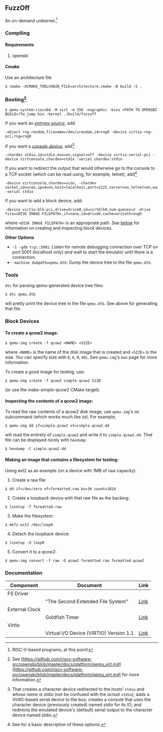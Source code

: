 ## FuzzOff

An on-demand unikernel.[^riscv]

[^riscv]: RISC-V-based programs, at this point!

### Compiling

#### Requirements

1. opensbi

#### Cmake

Use an architecture file

```console
$ cmake -DCMAKE_TOOLCHAIN_FILE=architecture.cmake -B build -S .
```

### Booting[^boot]

```console
$ qemu-system-riscv64 -M virt -m 256 -nographic -bios <PATH TO OPENSBI BUILD>/fw_jump.bin -kernel ./build/fuzzoff
```

If you want an [_entropy source_](), add 

```console
-object rng-random,filename=/dev/urandom,id=rng0 -device virtio-rng-pci,rng=rng0
```

If you want a [_console device_](), add[^1]

```console
-chardev stdio,id=stdio,mux=on,signal=off -device virtio-serial-pci -device virtconsole,chardev=stdio -serial chardev:stdio
```

[^1]: That creates a character device redirected to the hosts' `stdio` and _whose name is stdio_ (not be confused with the _actual_ `stdio`); adds a VirtIO-based serial device to the bus; creates a console that uses the character device (previously created) named stdio for its IO; and redirects the emulated device's (default) serial output to the character device named stdio. 

If you want to redirect the output that would otherwise go to the console to a TCP socket (which can be read using, for example, telnet), add[^2]

```console
-device virtconsole,chardev=vcon, -chardev socket,id=vcon,ipv4=on,host=localhost,port=2222,server=on,telnet=on,wait=on -serial stdio
```

If you want to add a block device, add:

```console
-device virtio-blk-pci,drive=drive0,id=virtblk0,num-queues=2 -drive file=<DISK IMAGE FILEPATH>,if=none,id=drive0,cache=writethrough
```

where `<DISK IMAGE FILEPATH>` is an appropriate path. See [below](#block-devices) for information on creating and inspecting block devices.

[^2]: See [^1] for a basic description of these options.

**Other Options**
- `-S -gdb tcp::5001`: Listen for remote debugging connection over TCP on port 5001 (localhost only) _and_ wait to start the emulator until there is a connection.
- `-machine dumpdtb=qemu.dtb`: Dump the device tree to the file `qemu.dtb`.

[^boot]: See [https://github.com/riscv-software-src/opensbi/blob/master/docs/platform/qemu_virt.md](https://github.com/riscv-software-src/opensbi/blob/master/docs/platform/qemu_virt.md) for more information.

### Tools

`dtc` for parsing qemu-generated device tree files:

```console
$ dtc qemu.dtb
```

will pretty print the device tree in the file `qemu.dtb`. See above for generating that file.

### Block Devices

#### To create a qcow2 image:

```console
$ qemu-img create -f qcow2 <NAME> <SIZE>
```
where `<NAME>` is the name of the disk image that is created and `<SIZE>` is the size. You can specify size with `B`, `K`, `M`, etc. See `qemu-img`'s `man` page for more information.

To create a good image for testing, use:
```console
$ qemu-img create -f qcow2 simple.qcow2 512B
```

(or use the make-simple-qcow2 CMake target).

#### Inspecting the contents of a qcow2 image:

To read the raw contents of a qcow2 disk image, use `qemu-img`'s `dd` subcommand (which works much like `dd`). For example,

```console
$ qemu-img dd if=simple.qcow2 of=simple.qcow2.dd
```

will read the entirety of `simple.qcow2` and write it to `simple.qcow2.dd`. _That_ file can be displayed nicely with `hexdump`:

```console
$ hexdump -C simple.qcow2.dd
```

#### Making an image that contains a filesystem for testing:

Using ext2 as an example (on a device with 1MB of raw capacity).

1. Create a raw file:
```console
$ dd if=/dev/zero of=formatted.raw bs=1K count=1024
```
2. Create a loopback device with that raw file as the backing:
```console
$ losetup -f formatted.raw
```
3. Make the filesystem:
```console
$ mkfs.ext2 /dev/loop0
```
4. Detach the loopback device:
```console
$ losetup -d loop0
```
5. Convert it to a qcow2:
```console
$ qemu-img convert -f raw -O qcow2 formatted.raw formatted.qcow2
```

### Documentation

| Component | Document | Link |
| -- | -- | -- |
| FS Driver | | |
| | "The Second Extended File System" | [Link](https://www.nongnu.org/ext2-doc/ext2.html) |
| External Clock | | |
| | Goldfish Timer | [Link](https://nuttx.apache.org/docs/latest/platforms/arm/goldfish/goldfish_timer.html) |
| Virtio | | |
| |  Virtual I/O Device (VIRTIO) Version 1.1  | [Link](https://docs.oasis-open.org/virtio/virtio/v1.1/cs01/virtio-v1.1-cs01.html)
